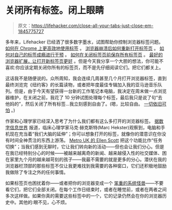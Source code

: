 # 关闭所有标签。闭上眼睛

> 原文：<https://lifehacker.com/close-all-your-tabs-just-close-em-1845775727>

多年来，Lifehacker 已经洒了很多数字墨水，试图帮助你控制浏览器标签问题。 [如何在 Chrome 上更高效地使用标签](https://lifehacker.com/boost-chrome-tab-groups-with-this-beta-feature-1843542912) 。 [浏览器崩溃后如何重新打开标签页](https://lifehacker.com/how-can-i-restore-closed-tabs-after-accidentally-quitti-1452314285) 。 [如何对自己的标签成瘾进行干预](https://lifehacker.com/how-to-konmari-your-browser-tabs-1832760171) 。 [如何在关闭标签页前保存所有标签页](https://lifehacker.com/organize-your-browser-tabs-with-onetab-but-back-them-u-1837740779) 。 [最好的浏览器扩展，让打开新标签页更好](https://lifehacker.com/the-15-best-new-tab-extensions-for-google-chrome-fans-1832040696) 。但是今天我分享一个大胆的想法，你可能不喜欢:你应该定期关闭你所有的标签页，而不是先仔细阅读它们。把它们都关上。



这话我不是随便说的。众所周知，我会连续几周甚至几个月打开浏览器标签，直到最终浏览完《纽约客》的长篇读物，或者把年度最佳专辑加入我的亚马逊音乐队列。但是，由于今天有望获得一台新的工作笔记本电脑，我决定在周末做一点浏览器维护，在关闭之前，我花了 10 分钟试图处理每个标签，最后我只是说了句“去他妈的”，然后关闭了所有标签...我立刻感到自由了。(嗯，比较自由。 [一切依旧可怕](https://lifehacker.com/now-more-than-ever-you-need-to-put-down-your-phone-1845324789) 。)

作家和心理学家已经深入思考了为什么我们都有这么多打开的浏览器标签。 [据数字信息世界](https://www.digitalinformationworld.com/2019/03/multiple-tabs-productivity.html) 报道，临床心理学家马克·赫克斯特(Marc Hekster)观察到，电脑和手机现在充当着“我们大脑的延伸”；你可以想象打开的标签，就像你的潜意识在你没有时间全神贯注的东西上游荡。 [Metro UK 的 Ellen Scott](https://metro.co.uk/2019/01/09/many-tabs-open-8324922/) 把这个功能比作“任务切换”；当我们感到无聊时，它让我们转向新的活动——但也会让我们分心。但是在我已经特别分心的时候——被越来越离奇的新闻、越来越侵入性的社交媒体、困在家里九个月的越来越苛刻的孩子——我最不需要的就是更多的分心。潜伏在我的浏览器栏顶部的那些标签不仅让我更难找到我需要的各种窗口，它们还积极地鼓励我做除了专注之外的任何事情。

如果标签页也困扰着你——或者把你的浏览器变成一个 [笨重的系统怪兽](https://lifehacker.com/yes-you-should-quit-using-google-chrome-1844408232)——不要看它们，把它们全部关闭。在每个工作日结束时，或者在睡觉前，或者在两者之间多次这样做。如果你真的需要这些标签中的一个，它的记录仍然会在你的浏览器历史中。其他的:眼不见，心不烦。